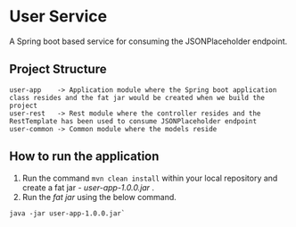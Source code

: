 # User Service

A Spring boot based service for consuming the JSONPlaceholder endpoint.

## Project Structure

```
user-app    -> Application module where the Spring boot application class resides and the fat jar would be created when we build the project
user-rest   -> Rest module where the controller resides and the RestTemplate has been used to consume JSONPlaceholder endpoint
user-common -> Common module where the models reside
```


## How to run the application

1. Run the command `mvn clean install` within your local repository and create a fat jar - *user-app-1.0.0.jar* .
2. Run the *fat jar*  using the below command.
```
java -jar user-app-1.0.0.jar`
```
